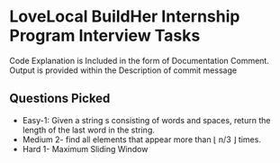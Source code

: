 # LoveLocal BuildHer Internship Program Interview Tasks

Code Explanation is Included in the form of Documentation Comment.
Output is provided within the Description of commit message

## Questions Picked
- Easy-1: Given a string s consisting of words and spaces, return the length of the last word in the string.
- Medium 2- find all elements that appear more than ⌊ n/3 ⌋ times.
- Hard 1- Maximum Sliding Window

